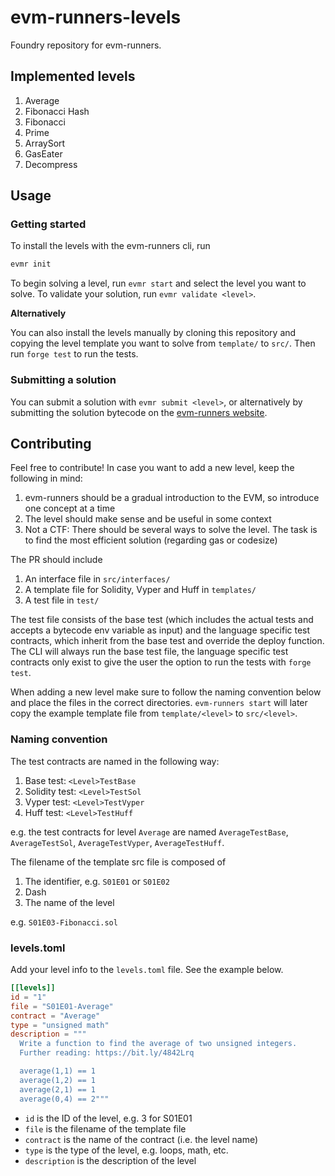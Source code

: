 # evm-runners-levels

Foundry repository for evm-runners.

## Implemented levels

1. Average
2. Fibonacci Hash
3. Fibonacci
4. Prime
5. ArraySort
6. GasEater
7. Decompress

## Usage

### Getting started

To install the levels with the evm-runners cli, run

```bash
evmr init
```

To begin solving a level, run `evmr start` and select the level you want to solve. To validate your solution, run `evmr validate <level>`.

**Alternatively**

You can also install the levels manually by cloning this repository and copying the level template you want to solve from `template/` to `src/`. Then run `forge test` to run the tests.

### Submitting a solution

You can submit a solution with `evmr submit <level>`, or alternatively by submitting the solution bytecode on the [evm-runners website](https://evmr.sh/submit).

## Contributing

Feel free to contribute! In case you want to add a new level, keep the following in mind:

1. evm-runners should be a gradual introduction to the EVM, so introduce one concept at a time
2. The level should make sense and be useful in some context
3. Not a CTF: There should be several ways to solve the level. The task is to find the most efficient solution (regarding gas or codesize)

The PR should include

1. An interface file in `src/interfaces/`
2. A template file for Solidity, Vyper and Huff in `templates/`
3. A test file in `test/`

The test file consists of the base test (which includes the actual tests and accepts a bytecode env variable as input) and the language specific test contracts, which inherit from the base test and override the deploy function. The CLI will always run the base test file, the language specific test contracts only exist to give the user the option to run the tests with `forge test`.

When adding a new level make sure to follow the naming convention below and place the files in the correct directories. `evm-runners start` will later copy the example template file from `template/<level>` to `src/<level>`.

### Naming convention

The test contracts are named in the following way:

1. Base test: `<Level>TestBase`
2. Solidity test: `<Level>TestSol`
3. Vyper test: `<Level>TestVyper`
4. Huff test: `<Level>TestHuff`

e.g. the test contracts for level `Average` are named `AverageTestBase`, `AverageTestSol`, `AverageTestVyper`, `AverageTestHuff`.

The filename of the template src file is composed of

1. The identifier, e.g. `S01E01` or `S01E02`
2. Dash
3. The name of the level

e.g. `S01E03-Fibonacci.sol`

### levels.toml

Add your level info to the `levels.toml` file. See the example below.

```toml
[[levels]]
id = "1"
file = "S01E01-Average"
contract = "Average"
type = "unsigned math"
description = """
  Write a function to find the average of two unsigned integers.
  Further reading: https://bit.ly/4842Lrq

  average(1,1) == 1
  average(1,2) == 1
  average(2,1) == 1
  average(0,4) == 2"""
```

- `id` is the ID of the level, e.g. 3 for S01E01
- `file` is the filename of the template file
- `contract` is the name of the contract (i.e. the level name)
- `type` is the type of the level, e.g. loops, math, etc.
- `description` is the description of the level
